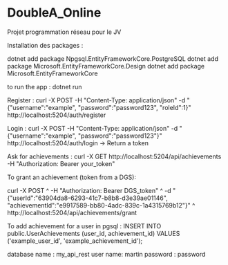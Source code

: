 # DoubleA_Online
Projet programmation réseau pour le JV

Installation des packages :

dotnet add package Npgsql.EntityFrameworkCore.PostgreSQL
dotnet add package Microsoft.EntityFrameworkCore.Design
dotnet add package Microsoft.EntityFrameworkCore

to run the app :
dotnet run 

Register : 
curl -X POST -H "Content-Type: application/json" -d "{\"username\":\"example\", \"password\":\"password123\", \"roleId\":1}" http://localhost:5204/auth/register   

Login :
curl -X POST -H "Content-Type: application/json" -d "{\"username\":\"example\", \"password\":\"password123\"}" http://localhost:5204/auth/login    -> Return a token

Ask for achievements :
curl -X GET http://localhost:5204/api/achievements -H "Authorization: Bearer your_token"

To grant an achievement (token from a DGS):

curl -X POST ^
     -H "Authorization: Bearer DGS_token" ^
     -d "{\"userId\":\"63904da8-6293-41c7-b8b8-d3e39ae01146\", \"achievementId\":\"e9917589-bb80-4adc-839c-1a4315769b12\"}" ^
     http://localhost:5204/api/achievements/grant


To add achievement for a user in pgsql : 
INSERT INTO public.UserAchievements (user_id, achievement_id)
VALUES ('example_user_id', 'example_achievement_id');



database name : my_api_rest
user name: martin
password : password
